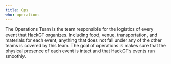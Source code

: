 ```yaml
---
title: Ops
who: operations
---
```


The Operations Team is the team responsible for the logistics of every event that HackGT organizes. Including food, venue, transportation, and materials for each event, anything that does not fall under any of the other teams is covered by this team. The goal of operations is makes sure that the physical presence of each event is intact and that HackGT’s events run smoothly. 